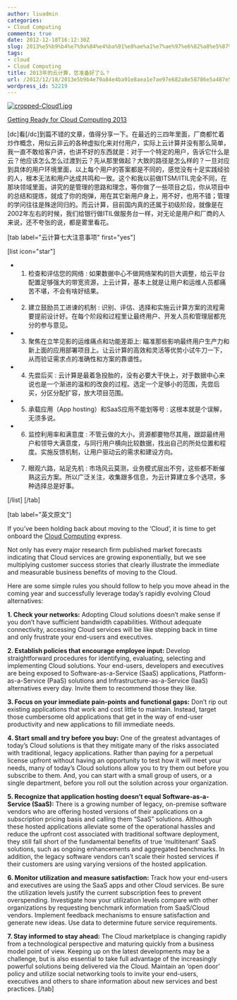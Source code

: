 ```yaml
---
author: liuadmin
categories:
- Cloud Computing
comments: true
date: 2012-12-18T16:12:30Z
slug: 2013%e5%b9%b4%e7%9a%84%e4%ba%91%e8%ae%a1%e7%ae%97%e6%82%a8%e5%87%86%e5%a4%87%e5%a5%bd%e4%ba%86%e4%b9%88
tags:
- cloud
- Cloud Computing
title: 2013年的云计算，您准备好了么？
url: /2012/12/18/2013e5b9b4e79a84e4ba91e8aea1e7ae97e682a8e58786e5a487e5a5bde4ba86e4b988/
wordpress_id: 52219
---
```


[![cropped-Cloud1.jpg](http://cdn1.martinliu.cn/wp-content/uploads/2012/06/cropped-Cloud1-300x60.jpg)](http://cdn1.martinliu.cn/wp-content/uploads/2012/06/cropped-Cloud1.jpg)

[Getting Ready for Cloud Computing 2013](http://www.datamation.com/cloud-computing/getting-ready-for-cloud-computing-2013.html)

[dc]看[/dc]到篇不错的文章，值得分享一下。在最近的三四年里面，厂商都忙着炒作概念，用似云非云的各种虚拟化来对付用户，实际上云计算并没有那么简单，我一直不敢给客户讲，也讲不好的东西就是：对于一个特定的用户，告诉它什么是云？他应该怎么怎么过渡到云？先从那里做起？大致的路径是怎么样的？一旦对应到具体的用户环境里面，以上每个用户的答案都是不同的，感觉没有十足实践经验的人，根本无法和用户达成共鸣和一致。这个和我以前做ITSM/ITIL完全不同，在那块领域里面，讲究的是管理的思路和理念，等你做了一些项目之后，你从项目中的总结和提炼，就成了你的炮弹，用在其它新用户身上，用不好，也用不错；管理的学问往往是殊途同归的。而云计算，目前国内真的还属于初级阶段，就像是在2002年左右的时候，我们给银行做ITIL做服务台一样，对无论是用户和厂商的人来说，还不夸张的说，都是雾里看花。


[tab label="云计算七大注意事项" first="yes"]

[list icon="star"]



	
  * 1. 检查和评估您的网络 : 如果数据中心不做网络架构的巨大调整，给云平台配置足够强大的带宽资源，上云计算，基本上就是让用户和运维人员都痛苦不堪，不会有啥好结果。

	
  * 2. 建立鼓励员工进谏的机制 : 识别、评估、选择和实施云计算方案的流程需要提前设计好。在每个阶段和过程里让最终用户、开发人员和管理层都充分的参与意见。

	
  * 3. 聚焦在立竿见影的运维痛点和功能差距上: 瞄准那些影响最终用户生产力和新上面的应用部署项目上。让云计算的高效和灵活等优势小试牛刀一下，从而验证需求点的准确性和方案的靠谱性。

	
  * 4. 先尝后买 : 云计算是最着急投胎的，没有必要大干快上，对于数据中心来说也是一个渐进的温和的改良的过程。选定一个足够小的范围，先尝后买，分区分配扩容，放大项目范围。

	
  * 5. 承载应用（App hosting）和SaaS应用不能划等号 : 这根本就是个误解，无须多说。

	
  * 6. 监控利用率和满意度 : 不管云做的大小，资源都要物尽其用，跟踪最终用户和领导大满意度，与同行用户横向比较数据，找出自己的所处位置和程度。实施反馈机制，让用户驱动云的需求和建设方向。

	
  * 7. 眼观六路，站足先机 : 市场风云莫测，业务模式层出不穷，这些都不断催熟这云方案。所以广泛关注，收集跟多信息，为云计算建立多个选项，多种选择总是好事。


[/list]
[/tab]

[tab label="英文原文"]

If you’ve been holding back about moving to the ‘Cloud’, it is time to get onboard the [Cloud Computing](http://www.datamation.com/cloud-computing/) express.

Not only has every major research firm published market forecasts indicating that Cloud services are growing exponentially, but we see multiplying customer success stories that clearly illustrate the immediate and measurable business benefits of moving to the Cloud.

Here are some simple rules you should follow to help you move ahead in the coming year and successfully leverage today’s rapidly evolving Cloud alternatives:

**1. Check your networks:** Adopting Cloud solutions doesn’t make sense if you don’t have sufficient bandwidth capabilities. Without adequate connectivity, accessing Cloud services will be like stepping back in time and only frustrate your end-users and executives.

**2. Establish policies that encourage employee input:** Develop straightforward procedures for identifying, evaluating, selecting and implementing Cloud solutions. Your end-users, developers and executives are being exposed to Software-as-a-Service (SaaS) applications, Platform-as-a-Service (PaaS) solutions and Infrastructure-as-a-Service (IaaS) alternatives every day. Invite them to recommend those they like.

**3. Focus on your immediate pain-points and functional gaps:** Don’t rip out existing applications that work and cost little to maintain. Instead, target those cumbersome old applications that get in the way of end-user productivity and new applications to fill immediate needs.

**4. Start small and try before you buy:** One of the greatest advantages of today’s Cloud solutions is that they mitigate many of the risks associated with traditional, legacy applications. Rather than paying for a perpetual license upfront without having an opportunity to test how it will meet your needs, many of today’s Cloud solutions allow you to try them out before you subscribe to them. And, you can start with a small group of users, or a single department, before you roll out the solution across your organization.

**5. Recognize that application hosting doesn’t equal Software-as-a-Service (SaaS):** There is a growing number of legacy, on-premise software vendors who are offering hosted versions of their applications on a subscription pricing basis and calling them “SaaS” solutions. Although these hosted applications alleviate some of the operational hassles and reduce the upfront cost associated with traditional software deployment, they still fall short of the fundamental benefits of true ‘multitenant’ SaaS solutions, such as ongoing enhancements and aggregated benchmarks. In addition, the legacy software vendors can’t scale their hosted services if their customers are using varying versions of the hosted application.

**6. Monitor utilization and measure satisfaction:** Track how your end-users and executives are using the SaaS apps and other Cloud services. Be sure the utilization levels justify the current subscription fees to prevent overspending. Investigate how your utilization levels compare with other organizations by requesting benchmark information from SaaS/Cloud vendors. Implement feedback mechanisms to ensure satisfaction and generate new ideas. Use data to determine future service requirements.

**7. Stay informed to stay ahead:** The Cloud marketplace is changing rapidly from a technological perspective and maturing quickly from a business model point of view. Keeping up on the latest developments may be a challenge, but is also essential to take full advantage of the increasingly powerful solutions being delivered via the Cloud. Maintain an ‘open door’ policy and utilize social networking tools to invite your end-users, executives and others to share information about new services and best practices.
[/tab]


